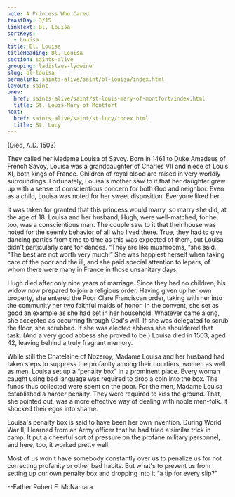 ```yaml
---
note: A Princess Who Cared
feastDay: 3/15
linkText: Bl. Louisa
sortKeys:
  - Louisa
title: Bl. Louisa
titleHeading: Bl. Louisa
section: saints-alive
grouping: ladislaus-lydwine
slug: bl-louisa
permalink: saints-alive/saint/bl-louisa/index.html
layout: saint
prev:
  href: saints-alive/saint/st-louis-mary-of-montfort/index.html
  title: St. Louis-Mary of Montfort
next:
  href: saints-alive/saint/st-lucy/index.html
  title: St. Lucy
---
```

(Died, A.D. 1503)

They called her Madame Louisa of Savoy. Born in 1461 to Duke Amadeus of French Savoy, Louisa was a granddaughter of Charles VII and niece of Louis XI, both kings of France. Children of royal blood are raised in very worldly surroundings. Fortunately, Louisa's mother saw to it that her daughter grew up with a sense of conscientious concern for both God and neighbor. Even as a child, Louisa was noted for her sweet disposition. Everyone liked her.

It was taken for granted that this princess would marry, so marry she did, at the age of 18. Louisa and her husband, Hugh, were well-matched, for he, too, was a conscientious man. The couple saw to it that their house was noted for the seemly behavior of all who lived there. True, they had to give dancing parties from time to time as this was expected of them, but Louisa didn't particularly care for dances. “They are like mushrooms, “she said. “The best are not worth very much!” She was happiest herself when taking care of the poor and the ill, and she paid special attention to lepers, of whom there were many in France in those unsanitary days.

Hugh died after only nine years of marriage. Since they had no children, his widow now prepared to join a religious order. Having given up her own property, she entered the Poor Clare Franciscan order, taking with her into the community her two faithful maids of honor. In the convent, she set as good an example as she had set in her household. Whatever came along, she accepted as occurring through God's will. If she was delegated to scrub the floor, she scrubbed. If she was elected abbess she shouldered that task. (And a very good abbess she proved to be.) Louisa died in 1503, aged 42, leaving behind a truly fragrant memory.

While still the Chatelaine of Nozeroy, Madame Louisa and her husband had taken steps to suppress the profanity among their courtiers, women as well as men. Louisa set up a “penalty box” in a prominent place. Every woman caught using bad language was required to drop a coin into the box. The funds thus collected were spent on the poor. For the men, Madame Louisa established a harder penalty. They were required to kiss the ground. That, she pointed out, was a more effective way of dealing with noble men-folk. It shocked their egos into shame.

Louisa's penalty box is said to have been her own invention. During World War II, I learned from an Army officer that he had tried a similar trick in camp. It put a cheerful sort of pressure on the profane military personnel, and here, too, it worked pretty well.

Most of us won't have somebody constantly over us to penalize us for not correcting profanity or other bad habits. But what's to prevent us from setting up our own penalty box and dropping into it “a tip for every slip?”

\--Father Robert F. McNamara